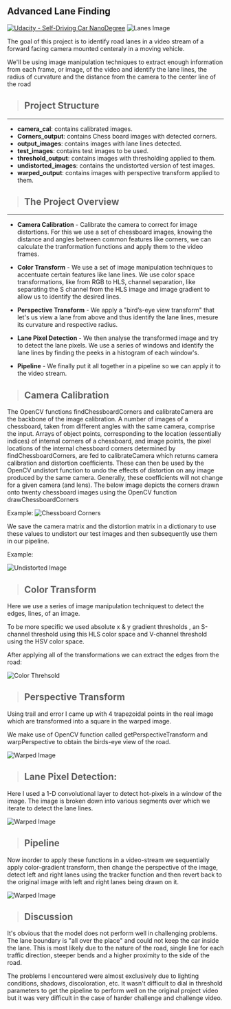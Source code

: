 ## Advanced Lane Finding
[![Udacity - Self-Driving Car NanoDegree](https://s3.amazonaws.com/udacity-sdc/github/shield-carnd.svg)](http://www.udacity.com/drive)
![Lanes Image](./examples/example_output.jpg)

The goal of this project is to identify road lanes in a video stream of a forward facing camera mounted centeraly in a moving vehicle.

We'll be using image manipulation techniques to extract enough information from each frame, or image, of the video and identify the lane lines, the radius of curvature and the distance from the camera to the center line of the road  

>## Project Structure
---

* __camera_cal__: contains calibrated images.
* __Corners_output__: contains Chess board images with detected corners.
* __output_images__: contains images with lane lines detected.
* __test_images__: contains test images to be used.
* __threshold_output__: contains images with thresholding applied to them.
* __undistorted_images__: contains the undistorted version of test images.
* __warped_output__: contains images with perspective transform applied to them.

>## The Project Overview
---
* __Camera Calibration__ - Calibrate the camera to correct for image distortions. For this we use a set of chessboard images, knowing the distance and angles between common features like corners, we can calculate the tranformation functions and apply them to the video frames.

* __Color Transform__ - We use a set of image manipulation techniques to accentuate certain features like lane lines. We use color space transformations, like from RGB to HLS, channel separation, like separating the S channel from the HLS image and image gradient to allow us to identify the desired lines.

* __Perspective Transform__ - We apply a "bird’s-eye view transform" that let's us view a lane from above and thus identify the lane lines, mesure its curvature and respective radius.
* __Lane Pixel Detection__ - We then analyse the transformed image and try to detect the lane pixels. We use a series of windows and identify the lane lines by finding the peeks in a histogram of each window's.

* __Pipeline__ - We finally put it all together in a pipeline so we can apply it to the video stream.

>## Camera Calibration
The OpenCV functions findChessboardCorners and calibrateCamera are the backbone of the image calibration. A number of images of a chessboard, taken from different angles with the same camera, comprise the input. Arrays of object points, corresponding to the location (essentially indices) of internal corners of a chessboard, and image points, the pixel locations of the internal chessboard corners determined by findChessboardCorners, are fed to calibrateCamera which returns camera calibration and distortion coefficients. These can then be used by the OpenCV undistort function to undo the effects of distortion on any image produced by the same camera. Generally, these coefficients will not change for a given camera (and lens). The below image depicts the corners drawn onto twenty chessboard images using the OpenCV function drawChessboardCorners

Example:
![Chessboard Corners](./Corners_output/corners_found1.jpg)

We save the camera matrix and the distortion matrix in a dictionary to use these values to undistort our test images and then subsequently use them in our pipeline.

Example:

![Undistorted Image](./undistorted_images/undistorted_test1.jpg)


>## Color Transform
Here we use a series of image manipulation techniquest to detect the edges, lines, of an image.

To be more specific we used absolute x & y gradient thresholds , an S-channel threshold using this HLS color space and V-channel threshold using the HSV color space.

After applying all of the transformations we can extract the edges from the road:

![Color Threhsold](./threshold_output/threshold2.jpg)

>## Perspective Transform
Using trail and error I came up with 4 trapezoidal points in the real image which are transformed into a square in the warped image.

We make use of OpenCV function called getPerspectiveTransform and warpPerspective to obtain the birds-eye view of the road.


![Warped Image](./warped_output/warped0.jpg)

>## Lane Pixel Detection:
Here I used a 1-D convolutional layer to detect hot-pixels in a window of the image. The image is broken down into various segments over which we iterate to detect the lane lines.

![Warped Image](./warped_output/tracked2.jpg)

>## Pipeline
 Now inorder to apply these functions in a video-stream we sequentially apply color-gradient transform, then change the perspective of the image, detect left and right lanes using the tracker function and then revert back to the original image with left and right lanes being drawn on it.
 
![Warped Image](./output_images/road_color0.jpg)

 >## Discussion
 
 It's obvious that the model does not perform well in challenging problems. The lane boundary is "all over the place" and could not keep the car inside the lane. This is most likely due to the nature of the road, single line for each traffic direction, steeper bends and a higher proximity to the side of the road.


 The problems I encountered were almost exclusively due to lighting conditions, shadows, discoloration, etc. It wasn't difficult to dial in threshold parameters to get the pipeline to perform well on the original project video but it was very difficult in the case of harder challenge and challenge video.

